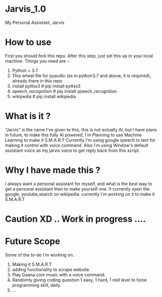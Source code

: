 # Jarvis_1.0
My Personal Assistant, Jarvis


# How to use 
First you should fork this repo.
After this step, just set this up in your local machine.
Things you need are :- 
  1. Python = 3.7
  2. This wheel file for pyaudio (as in python3.7 and above, it is required), already there in this repo
  3. install pyttsx3   # pip install pyttsx3
  4. speech_recognition  # pip install speech_recognition
  5. wikipedia  # pip install wikipedia
  
# What is it ?
"Jarvis" is the name I've given to this, this is not actually AI, but I have plans in future, to make this fully AI powered,
I'm Planning to use Machine Learning to make it S.M.A.R.T
Currently I'm using google speech to text for making it control with voice command.
Also I'm using Window's default assistant voice as my jarvis voice to get reply back from this script.


# Why I have made this ?
I always want a personal assistant for myself, and what is the best way to get a personal assistant then
to make yourself one. It currently open the google, youtube,search on wikipedia. currently i'm working on it to make it S.M.A.R.T


# Caution XD .. Work in progress ....


# Future Scope
Some of the to-do I'm working on..
  1. Making it S.M.A.R.T
  2. adding functionality to scrape website.
  3. Play Gaana.com music with a voice command.
  4. Randomly giving coding question 1 easy, 1 hard, 1 mid level to hone programming skill, daily.
  5. ...
